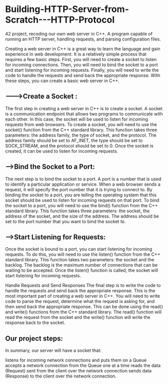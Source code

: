 # Building-HTTP-Server-from-Scratch---HTTP-Protocol
42 project, recoding our own web server in C++. A program capable of running an HTTP server, handling requests, and parsing configuration files.



Creating a web server in C++ is a great way to learn the language and gain experience in web development. It is a relatively simple process that requires a few basic steps. First, you will need to create a socket to listen for incoming connections. Then, you will need to bind the socket to a port and start listening for incoming requests. Finally, you will need to write the code to handle the requests and send back the appropriate response. With these steps, you can create a basic web server in C++.







--->Create a Socket :
---------------------

The first step in creating a web server in C++ is to create a socket. A socket is a communication endpoint that allows two programs to communicate with each other. In this case, the socket will be used to listen for incoming requests from web browsers. To create a socket, you will need to use the socket() function from the C++ standard library. This function takes three parameters: the address family, the type of socket, and the protocol. The address family should be set to AF_INET, the type should be set to SOCK_STREAM, and the protocol should be set to 0. Once the socket is created, it can be used to listen for incoming requests.

-->Bind the Socket to a Port:
-------------------------

The next step is to bind the socket to a port. A port is a number that is used to identify a particular application or service. When a web browser sends a request, it will specify the port number that it is trying to connect to. By binding the socket to a port, you are telling the operating system that this socket should be used to listen for incoming requests on that port. To bind the socket to a port, you will need to use the bind() function from the C++ standard library. This function takes three parameters: the socket, the address of the socket, and the size of the address. The address should be set to the port number that you want to bind the socket to.

-->Start Listening for Requests:
-------------------------------


Once the socket is bound to a port, you can start listening for incoming requests. To do this, you will need to use the listen() function from the C++ standard library. This function takes two parameters: the socket and the backlog. The backlog is the maximum number of connections that can be waiting to be accepted. Once the listen() function is called, the socket will start listening for incoming requests.

Handle Requests and Send Responses
The final step is to write the code to handle the requests and send back the appropriate response. This is the most important part of creating a web server in C++. You will need to write code to parse the request, determine what the request is asking for, and then send back the appropriate response. This can be done using the read() and write() functions from the C++ standard library. The read() function will read the request from the socket and the write() function will write the response back to the socket.






Our project steps:
-------------------

In summary, our server will have a socket that:

listens for incoming network connections and puts them on a Queue
accepts a network connection from the Queue one at a time
reads the data (Request) sent from the client over the network connection
sends data (Response) to the client over the network connection.





